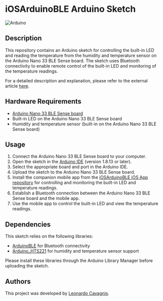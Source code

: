 # iOSArduinoBLE Arduino Sketch

![Arduino](https://img.shields.io/badge/Arduino-1.8.13-blue.svg)

## Description

This repository contains an Arduino sketch for controlling the built-in LED and reading the temperature from the humidity and temperature sensor on the Arduino Nano 33 BLE Sense board.
The sketch uses Bluetooth connectivity to enable remote control of the built-in LED and monitoring of the temperature readings.

For a detailed description and explanation, please refer to the external article [here](https://medium.com/@leonardocavagnis/from-arduino-programming-to-ios-app-development-8b5da1783e1e).

## Hardware Requirements

- [Arduino Nano 33 BLE Sense board](https://docs.arduino.cc/hardware/nano-33-ble-sense)
- Built-in LED on the Arduino Nano 33 BLE Sense board
- Humidity and temperature sensor (built-in on the Arduino Nano 33 BLE Sense board)

## Usage

1. Connect the Arduino Nano 33 BLE Sense board to your computer.
2. Open the sketch in the [Arduino IDE](https://www.arduino.cc/en/software) (version 1.8.13 or later).
3. Select the appropriate board and port in the Arduino IDE.
4. Upload the sketch to the Arduino Nano 33 BLE Sense board.
5. Install the companion mobile app from the [iOSArduinoBLE iOS App repository](https://github.com/leonardocavagnis/iOSArduinoBLE_iOSApp) for controlling and monitoring the built-in LED and temperature readings.
6. Establish a Bluetooth connection between the Arduino Nano 33 BLE Sense board and the mobile app.
7. Use the mobile app to control the built-in LED and view the temperature readings.

## Dependencies

This sketch relies on the following libraries:

- [ArduinoBLE](https://www.arduino.cc/en/Reference/ArduinoBLE) for Bluetooth connectivity
- [Arduino_HTS221](https://reference.arduino.cc/reference/en/libraries/arduino_hts221) for humidity and temperature sensor support

Please install these libraries through the Arduino Library Manager before uploading the sketch.

## Authors

This project was developed by [Leonardo Cavagnis](https://github.com/leonardocavagnis).
